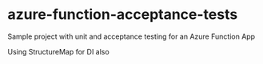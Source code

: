 # azure-function-acceptance-tests
Sample project with unit and acceptance testing for an Azure Function App

Using StructureMap for DI also
